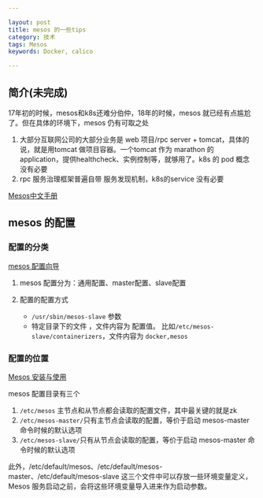 ```yaml
---

layout: post
title: mesos 的一些tips
category: 技术
tags: Mesos
keywords: Docker, calico

---
```



## 简介(未完成)

17年初的时候，mesos和k8s还难分伯仲，18年的时候，mesos 就已经有点尴尬了。但在具体的环境下，mesos 仍有可取之处

1. 大部分互联网公司的大部分业务是 web 项目/rpc server  + tomcat，具体的说，就是用tomcat 做项目容器。一个tomcat  作为 marathon 的 application，提供healthcheck、实例控制等，就够用了。k8s 的 pod 概念没有必要
2. rpc 服务治理框架普遍自带 服务发现机制，k8s的service 没有必要


[Mesos中文手册](https://mesos-cn.gitbooks.io)

## mesos 的配置

### 配置的分类

[mesos 配置向导](https://mesos-cn.gitbooks.io/mesos-cn/content/document/runing-Mesos/Configuration.html)

1. mesos 配置分为：通用配置、master配置、slave配置
2. 配置的配置方式

	* `/usr/sbin/mesos-slave` 参数
	* 特定目录下的文件 ，文件内容为 配置值。 比如`/etc/mesos-slave/containerizers`，文件内容为 `docker,mesos`

### 配置的位置

[Mesos 安装与使用](https://yeasy.gitbooks.io/docker_practice/content/mesos/installation.html#%E8%BD%AF%E4%BB%B6%E6%BA%90%E5%AE%89%E8%A3%85)

mesos 配置目录有三个

1. `/etc/mesos` 主节点和从节点都会读取的配置文件，其中最关键的就是zk
2. `/etc/mesos-master/`只有主节点会读取的配置，等价于启动 mesos-master 命令时候的默认选项
3. `/etc/mesos-slave/`只有从节点会读取的配置，等价于启动 mesos-master 命令时候的默认选项

此外，/etc/default/mesos、/etc/default/mesos-master、/etc/default/mesos-slave 这三个文件中可以存放一些环境变量定义，Mesos 服务启动之前，会将这些环境变量导入进来作为启动参数。
	